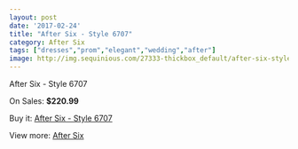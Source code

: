 ```yaml
---
layout: post
date: '2017-02-24'
title: "After Six - Style 6707"
category: After Six
tags: ["dresses","prom","elegant","wedding","after"]
image: http://img.sequinious.com/27333-thickbox_default/after-six-style-6707.jpg
---
```

After Six - Style 6707

On Sales: **$220.99**
<a href="https://www.sequinious.com/after-six/3048-after-six-style-6707.html"><amp-img layout="responsive" width="600" height="600" src="//img.sequinious.com/27333-thickbox_default/after-six-style-6707.jpg" alt="After Six - Style 6707 0" /></a>
<a href="https://www.sequinious.com/after-six/3048-after-six-style-6707.html"><amp-img layout="responsive" width="600" height="600" src="//img.sequinious.com/27334-thickbox_default/after-six-style-6707.jpg" alt="After Six - Style 6707 1" /></a>

Buy it: [After Six - Style 6707](https://www.sequinious.com/after-six/3048-after-six-style-6707.html "After Six - Style 6707")

View more: [After Six](https://www.sequinious.com/32-after-six "After Six")